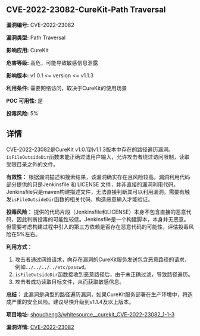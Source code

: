 ## CVE-2022-23082-CureKit-Path Traversal

**漏洞编号:** CVE-2022-23082

**漏洞类型:** Path Traversal

**影响应用:** CureKit

**危害等级:** 高危，可能导致敏感信息泄露

**影响版本:** v1.0.1 <= version <= v1.1.3

**利用条件:** 需要网络访问，取决于CureKit的使用场景

**POC 可用性:** 是

**投毒风险:** 5%

## 详情

CVE-2022-23082是CureKit v1.0.1到v1.1.3版本中存在的路径遍历漏洞。`isFileOutsideDir`函数未能正确过滤用户输入，允许攻击者绕过访问限制，读取受限目录之外的文件。

**有效性：**
根据漏洞描述和搜索结果，该漏洞确实存在且风险较高。漏洞利用代码部分提供的只是Jenkinsfile 和 LICENSE 文件，并非直接的漏洞利用代码。 Jenkinsfile只是maven构建描述文件，无法直接判断其可以利用漏洞。需要有触发`isFileOutsideDir`函数的相关代码，构造恶意输入才能验证。

**投毒风险：**
提供的代码片段（Jenkinsfile和LICENSE）本身不包含直接的恶意代码，因此判断投毒的可能性较低。Jenkinsfile是一个构建脚本，本身并无恶意。但需要考虑构建过程中引入的第三方依赖是否存在恶意代码的可能性，评估投毒风险在5%左右。

**利用方式：**
1.  攻击者通过网络请求，向存在漏洞的CureKit服务发送包含恶意路径的请求，例如`../../../../etc/passwd`。
2.  `isFileOutsideDir`函数接收到恶意路径后，由于未正确过滤，导致路径遍历。
3.  攻击者成功读取目标文件，从而获取敏感信息。

**总结：**
此漏洞是典型的路径遍历漏洞，如果CureKit服务部署在生产环境中，将造成严重的安全风险。建议尽快升级到v1.1.4及以上版本。

**项目地址:** [shoucheng3/whitesource__curekit_CVE-2022-23082_1-1-3](https://github.com/shoucheng3/whitesource__curekit_CVE-2022-23082_1-1-3)

**漏洞详情:** [CVE-2022-23082](https://nvd.nist.gov/vuln/detail/CVE-2022-23082)